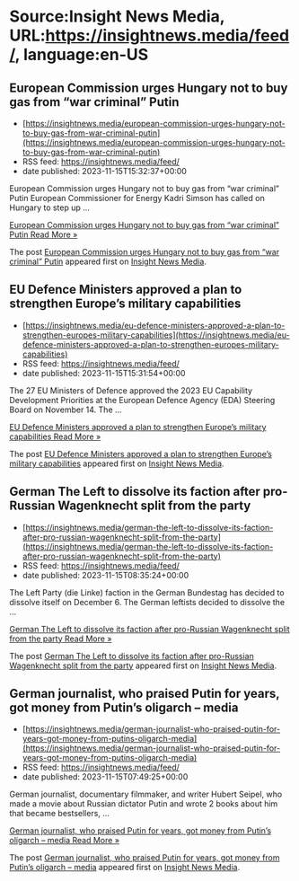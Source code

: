 # Source:Insight News Media, URL:https://insightnews.media/feed/, language:en-US

## European Commission urges Hungary not to buy gas from “war criminal” Putin
 - [https://insightnews.media/european-commission-urges-hungary-not-to-buy-gas-from-war-criminal-putin](https://insightnews.media/european-commission-urges-hungary-not-to-buy-gas-from-war-criminal-putin)
 - RSS feed: https://insightnews.media/feed/
 - date published: 2023-11-15T15:32:37+00:00

<p>European Commission urges Hungary not to buy gas from &#8220;war criminal&#8221; Putin European Commissioner for Energy Kadri Simson has called on Hungary to step up &#8230;</p>
<p class="read-more"> <a class="ast-button" href="https://insightnews.media/european-commission-urges-hungary-not-to-buy-gas-from-war-criminal-putin/"> <span class="screen-reader-text">European Commission urges Hungary not to buy gas from &#8220;war criminal&#8221; Putin</span> Read More »</a></p>
<p>The post <a href="https://insightnews.media/european-commission-urges-hungary-not-to-buy-gas-from-war-criminal-putin/">European Commission urges Hungary not to buy gas from &#8220;war criminal&#8221; Putin</a> appeared first on <a href="https://insightnews.media">Insight News Media</a>.</p>

## EU Defence Ministers approved a plan to strengthen Europe’s military capabilities
 - [https://insightnews.media/eu-defence-ministers-approved-a-plan-to-strengthen-europes-military-capabilities](https://insightnews.media/eu-defence-ministers-approved-a-plan-to-strengthen-europes-military-capabilities)
 - RSS feed: https://insightnews.media/feed/
 - date published: 2023-11-15T15:31:54+00:00

<p>The 27 EU Ministers of Defence approved the 2023 EU Capability Development Priorities at the European Defence Agency (EDA) Steering Board on November 14. The &#8230;</p>
<p class="read-more"> <a class="ast-button" href="https://insightnews.media/eu-defence-ministers-approved-a-plan-to-strengthen-europes-military-capabilities/"> <span class="screen-reader-text">EU Defence Ministers approved a plan to strengthen Europe&#8217;s military capabilities</span> Read More »</a></p>
<p>The post <a href="https://insightnews.media/eu-defence-ministers-approved-a-plan-to-strengthen-europes-military-capabilities/">EU Defence Ministers approved a plan to strengthen Europe&#8217;s military capabilities</a> appeared first on <a href="https://insightnews.media">Insight News Media</a>.</p>

## German The Left to dissolve its faction after pro-Russian Wagenknecht split from the party
 - [https://insightnews.media/german-the-left-to-dissolve-its-faction-after-pro-russian-wagenknecht-split-from-the-party](https://insightnews.media/german-the-left-to-dissolve-its-faction-after-pro-russian-wagenknecht-split-from-the-party)
 - RSS feed: https://insightnews.media/feed/
 - date published: 2023-11-15T08:35:24+00:00

<p>The Left Party (die Linke) faction in the German Bundestag has decided to dissolve itself on December 6. The German leftists decided to dissolve the &#8230;</p>
<p class="read-more"> <a class="ast-button" href="https://insightnews.media/german-the-left-to-dissolve-its-faction-after-pro-russian-wagenknecht-split-from-the-party/"> <span class="screen-reader-text">German The Left to dissolve its faction after pro-Russian Wagenknecht split from the party</span> Read More »</a></p>
<p>The post <a href="https://insightnews.media/german-the-left-to-dissolve-its-faction-after-pro-russian-wagenknecht-split-from-the-party/">German The Left to dissolve its faction after pro-Russian Wagenknecht split from the party</a> appeared first on <a href="https://insightnews.media">Insight News Media</a>.</p>

## German journalist, who praised Putin for years, got money from Putin’s oligarch – media
 - [https://insightnews.media/german-journalist-who-praised-putin-for-years-got-money-from-putins-oligarch-media](https://insightnews.media/german-journalist-who-praised-putin-for-years-got-money-from-putins-oligarch-media)
 - RSS feed: https://insightnews.media/feed/
 - date published: 2023-11-15T07:49:25+00:00

<p>German journalist, documentary filmmaker, and writer Hubert Seipel, who made a movie about Russian dictator Putin and wrote 2 books about him that became bestsellers, &#8230;</p>
<p class="read-more"> <a class="ast-button" href="https://insightnews.media/german-journalist-who-praised-putin-for-years-got-money-from-putins-oligarch-media/"> <span class="screen-reader-text">German journalist, who praised Putin for years, got money from Putin&#8217;s oligarch &#8211; media</span> Read More »</a></p>
<p>The post <a href="https://insightnews.media/german-journalist-who-praised-putin-for-years-got-money-from-putins-oligarch-media/">German journalist, who praised Putin for years, got money from Putin&#8217;s oligarch &#8211; media</a> appeared first on <a href="https://insightnews.media">Insight News Media</a>.</p>

